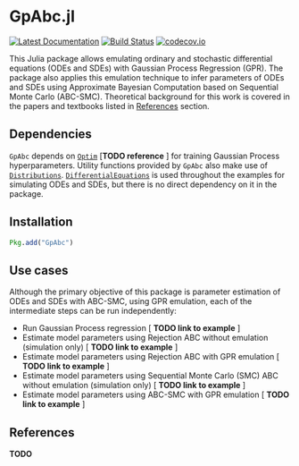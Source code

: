 # GpAbc.jl

[![Latest Documentation](https://img.shields.io/badge/docs-latest-blue.svg)](https://tanhevg.github.io/GpAbc.jl/latest)
[![Build Status](https://travis-ci.org/tanhevg/GpAbc.jl.svg?branch=master)](https://travis-ci.org/tanhevg/GpAbc.jl)
[![codecov.io](http://codecov.io/github/tanhevg/GpAbc.jl/coverage.svg?branch=master)](http://codecov.io/github/tanhevg/GpAbc.jl?branch=master)


This Julia package allows emulating ordinary and stochastic differential equations (ODEs and SDEs) with Gaussian
Process Regression (GPR). The package also applies this emulation technique to infer parameters of ODEs and SDEs
using Approximate Bayesian Computation based on Sequential Monte Carlo (ABC-SMC). Theoretical background for this
work is covered in the papers and textbooks listed in [References](References) section.

## Dependencies
`GpAbc` depends on [`Optim`](https://github.com/JuliaNLSolvers/Optim.jl) [**TODO reference** ] for training Gaussian Process hyperparameters. Utility functions provided by `GpAbc` also make use of [`Distributions`](https://github.com/JuliaStats/Distributions.jl). [`DifferentialEquations`](https://github.com/JuliaDiffEq/DifferentialEquations.jl) is used throughout the examples for simulating ODEs and SDEs, but there is no direct dependency on it in the package.

## Installation

```julia
Pkg.add("GpAbc")
```

## Use cases
Although the primary objective of this package is parameter estimation of ODEs and SDEs
with ABC-SMC, using GPR emulation, each of the intermediate steps can be run independently:
* Run Gaussian Process regression [ **TODO link to example** ]
* Estimate model parameters using Rejection ABC without emulation (simulation only) [ **TODO link to example** ]
* Estimate model parameters using Rejection ABC with GPR emulation [ **TODO link to example** ]
* Estimate model parameters using Sequential Monte Carlo (SMC) ABC without emulation  (simulation only) [ **TODO link to example** ]
* Estimate model parameters using ABC-SMC with GPR emulation [ **TODO link to example** ]

## References
**TODO**

